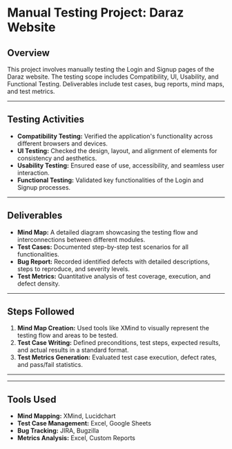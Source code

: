 <h1>Manual Testing Project: Daraz Website</h1>

<h2>Overview</h2>
<p>
  This project involves manually testing the Login and Signup pages of the Daraz website. 
  The testing scope includes Compatibility, UI, Usability, and Functional Testing. 
  Deliverables include test cases, bug reports, mind maps, and test metrics.
</p>

<hr />

<h2>Testing Activities</h2>
<ul>
  <li><strong>Compatibility Testing:</strong> Verified the application's functionality across different browsers and devices.</li>
  <li><strong>UI Testing:</strong> Checked the design, layout, and alignment of elements for consistency and aesthetics.</li>
  <li><strong>Usability Testing:</strong> Ensured ease of use, accessibility, and seamless user interaction.</li>
  <li><strong>Functional Testing:</strong> Validated key functionalities of the Login and Signup processes.</li>
</ul>

<hr />

<h2>Deliverables</h2>
<ul>
  <li><strong>Mind Map:</strong> A detailed diagram showcasing the testing flow and interconnections between different modules.</li>
  <li><strong>Test Cases:</strong> Documented step-by-step test scenarios for all functionalities.</li>
  <li><strong>Bug Report:</strong> Recorded identified defects with detailed descriptions, steps to reproduce, and severity levels.</li>
  <li><strong>Test Metrics:</strong> Quantitative analysis of test coverage, execution, and defect density.</li>
</ul>

<hr />

<h2>Steps Followed</h2>
<ol>
  <li><strong>Mind Map Creation:</strong> Used tools like XMind to visually represent the testing flow and areas to be tested.</li>
  <li><strong>Test Case Writing:</strong> Defined preconditions, test steps, expected results, and actual results in a standard format.</li>
  <li><strong>Test Metrics Generation:</strong> Evaluated test case execution, defect rates, and pass/fail statistics.</li>
</ol>

<hr />




<hr />



<h2>Tools Used</h2>
<ul>
  <li><strong>Mind Mapping:</strong> XMind, Lucidchart</li>
  <li><strong>Test Case Management:</strong> Excel, Google Sheets</li>
  <li><strong>Bug Tracking:</strong> JIRA, Bugzilla</li>
  <li><strong>Metrics Analysis:</strong> Excel, Custom Reports</li>
</ul>

